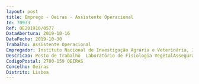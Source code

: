 ```yaml
--- 
layout: post
title: Emprego - Oeiras - Assistente Operacional
Id: 70933
Ref: OE201910/0577
DataAbertura: 2019-10-16
DataFecho: 2019-10-30
Trabalho: Assistente Operacional
Empregador: Instituto Nacional de Investigação Agrária e Veterinária, I.P.
Descricao: Posto de trabalho  Laboratório de Fisiologia VegetalAssegurar a boa manutenção dos laboratórios, bancadas e seus utensílios Assegurar a lavagem preparação de material e sua organização Colaborar nas tarefas de apoio aos ensaios laboratoriais, como colheitas de material vegetal, processamento das amostras, pesagens e registos de leituras Contribuir para a manutenção de outros espaços de trabalho com plantas, como câmaras de crescimento e estufas Colaborar na obtenção das plantas a utilizar nos ensaios, nomeadamente na preparação dos vasos, substratos, sementeiras, adubações, mondas e regas, e fazer observações ao longo do desenvolvimento das culturas.
CodigoPostal: 2780-159 OEIRAS
Concelho: Oeiras
Distrito: Lisboa
--- 
```

